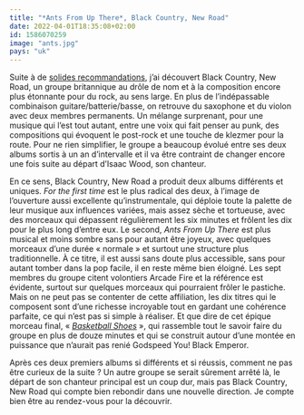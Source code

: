 ```yaml
---
title: "*Ants From Up There*, Black Country, New Road"
date: 2022-04-01T18:35:08+02:00
id: 1586070259 
image: "ants.jpg"
pays: "uk"
---
```


Suite à de [solides recommandations](https://podcaaast.fr/trente-sept/), j’ai découvert Black Country, New Road, un groupe britannique au drôle de nom et à la composition encore plus étonnante pour du rock, au sens large. En plus de l’indépassable combinaison guitare/batterie/basse, on retrouve du saxophone et du violon avec deux membres permanents. Un mélange surprenant, pour une musique qui l’est tout autant, entre une voix qui fait penser au punk, des compositions qui évoquent le post-rock et une touche de klezmer pour la route. Pour ne rien simplifier, le groupe a beaucoup évolué entre ses deux albums sortis à un an d’intervalle et il va être contraint de changer encore une fois suite au départ d’Isaac Wood, son chanteur. 

En ce sens, Black Country, New Road a produit deux albums différents et uniques. *For the first time* est le plus radical des deux, à l’image de l’ouverture aussi excellente qu’instrumentale, qui déploie toute la palette de leur musique aux influences variées, mais assez sèche et tortueuse, avec des morceaux qui dépassent régulièrement les six minutes et frôlent les dix pour le plus long d’entre eux. Le second, *Ants From Up There* est plus musical et moins sombre sans pour autant être joyeux, avec quelques morceaux d’une durée « normale » et surtout une structure plus traditionnelle. À ce titre, il est aussi sans doute plus accessible, sans pour autant tomber dans la pop facile, il en reste même bien éloigné. Les sept membres du groupe citent volontiers Arcade Fire et la référence est évidente, surtout sur quelques morceaux qui pourraient frôler le pastiche. Mais on ne peut pas se contenter de cette affiliation, les dix titres qui le composent sont d’une richesse incroyable tout en gardant une cohérence parfaite, ce qui n’est pas si simple à réaliser. Et que dire de cet épique morceau final, « [*Basketball Shoes*](https://www.youtube.com/watch?v=uOnjuIb1TWY) », qui rassemble tout le savoir faire du groupe en plus de douze minutes et qui se construit autour d’une montée en puissance que n’aurait pas renié Godspeed You! Black Emperor. 

Après ces deux premiers albums si différents et si réussis, comment ne pas être curieux de la suite ? Un autre groupe se serait sûrement arrêté là, le départ de son chanteur principal est un coup dur, mais pas Black Country, New Road qui compte bien rebondir dans une nouvelle direction. Je compte bien être au rendez-vous pour la découvrir.

